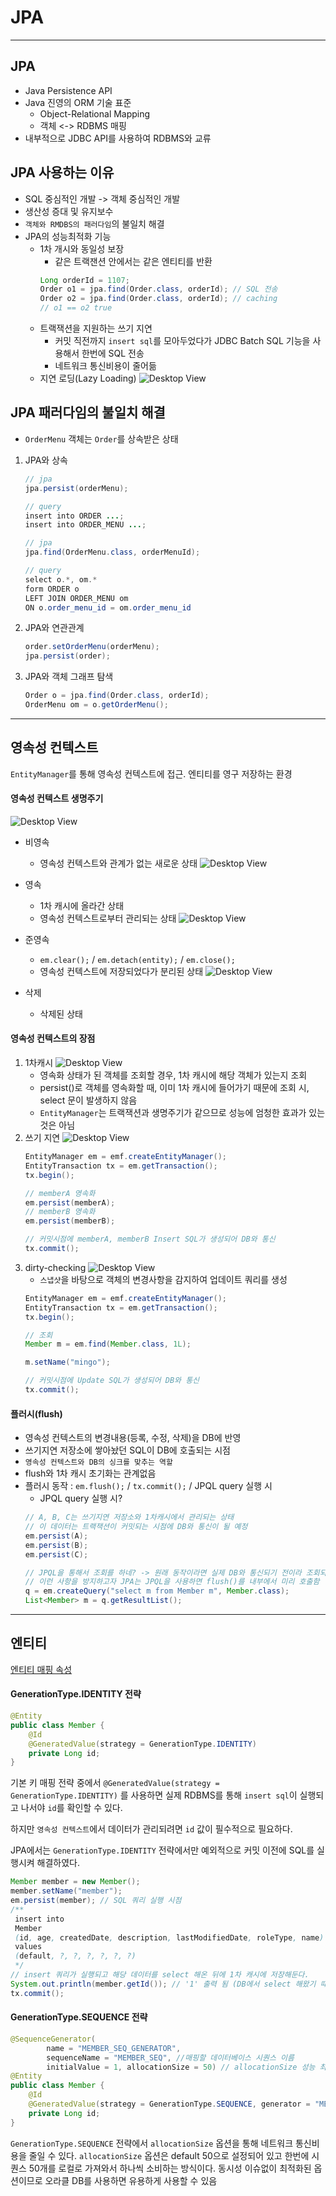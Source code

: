 # JPA

----
## JPA
- Java Persistence API
- Java 진영의 ORM 기술 표준
  - Object-Relational Mapping
  - 객체 <-> RDBMS 매핑
- 내부적으로 JDBC API를 사용하여 RDBMS와 교류

## JPA 사용하는 이유
- SQL 중심적인 개발 -> 객체 중심적인 개발
- 생산성 증대 및 유지보수
- `객체와 RMDBS의 패러다임`의 불일치 해결
- JPA의 성능최적화 기능
  - 1차 개시와 동일성 보장
    - 같은 트랙잰션 안에서는 같은 엔티티를 반환
    ```java
    Long orderId = 1107;
    Order o1 = jpa.find(Order.class, orderId); // SQL 전송
    Order o2 = jpa.find(Order.class, orderId); // caching
    // o1 == o2 true
    ```
  - 트랙잭션을 지원하는 쓰기 지연
    - 커밋 직전까지 `insert sql`를 모아두었다가 JDBC Batch SQL 기능을 사용해서 한번에 SQL 전송
    - 네트워크 통신비용이 줄어듦
  - 지연 로딩(Lazy Loading)
    ![Desktop View](/images/1.png)

## JPA 패러다임의 불일치 해결
- `OrderMenu` 객체는 `Order`를 상속받은 상태 
1. JPA와 상속
    ```java
    // jpa
    jpa.persist(orderMenu);
    
    // query
    insert into ORDER ...;
    insert into ORDER_MENU ...;
    ```
    ```java
    // jpa
    jpa.find(OrderMenu.class, orderMenuId);
    
    // query
    select o.*, om.*
    form ORDER o
    LEFT JOIN ORDER_MENU om 
    ON o.order_menu_id = om.order_menu_id
    ```
2. JPA와 연관관계
   ```java
   order.setOrderMenu(orderMenu);
   jpa.persist(order);
   ```
3. JPA와 객체 그래프 탐색
   ```java
   Order o = jpa.find(Order.class, orderId);
   OrderMenu om = o.getOrderMenu();
   ```

----

## 영속성 컨텍스트
 `EntityManager`를 통해 영속성 컨텍스트에 접근. 엔티티를 영구 저장하는 환경

#### 영속성 컨텍스트 생명주기
![Desktop View](/images/2.png)
- 비영속
  - 영속성 컨텍스트와 관계가 없는 새로운 상태
    ![Desktop View](/images/3.png)

- 영속
  - 1차 캐시에 올라간 상태 
  - 영속성 컨텍스트로부터 관리되는 상태
    ![Desktop View](/images/4.png)

- 준영속
  - `em.clear();` / `em.detach(entity);` / `em.close();` 
  - 영속성 컨텍스트에 저장되었다가 분리된 상태
    ![Desktop View](/images/5.png)

- 삭제
  - 삭제된 상태

#### 영속성 컨텍스트의 장점
1. 1차캐시
  ![Desktop View](/images/6.png)
    - 영속화 상태가 된 객체를 조회할 경우, 1차 캐시에 해당 객체가 있는지 조회
    - persist()로 객체를 영속화할 때, 이미 1차 캐시에 들어가기 때문에 조회 시, select 문이 발생하지 않음
    - `EntityManager`는 트랙잭션과 생명주기가 같으므로 성능에 엄청한 효과가 있는 것은 아님
2. 쓰기 지연
  ![Desktop View](/images/7.png) 
    ```java
    EntityManager em = emf.createEntityManager();
    EntityTransaction tx = em.getTransaction();
    tx.begin();
    
    // memberA 영속화
    em.persist(memberA);
    // memberB 영속화
    em.persist(memberB);
   
    // 커밋시점에 memberA, memberB Insert SQL가 생성되어 DB와 통신
    tx.commit(); 
    ``` 
3. dirty-checking
   ![Desktop View](/images/7.png)
    - `스냅샷`을 바탕으로 객체의 변경사항을 감지하여 업데이트 쿼리를 생성
    ```java
    EntityManager em = emf.createEntityManager();
    EntityTransaction tx = em.getTransaction();
    tx.begin();
    
    // 조회
    Member m = em.find(Member.class, 1L);
   
    m.setName("mingo");
    
    // 커밋시점에 Update SQL가 생성되어 DB와 통신
    tx.commit(); 
    ``` 

#### 플러시(flush)
- 영속성 컨텍스트의 변경내용(등록, 수정, 삭제)을 DB에 반영
- 쓰기지연 저장소에 쌓아놨던 SQL이 DB에 호출되는 시점
- `영속성 컨텍스트와 DB의 싱크를 맞추는 역할`
- flush와 1차 캐시 초기화는 관계없음
- 플러시 동작 : `em.flush();` / `tx.commit();` / JPQL query 실행 시
  - JPQL query 실행 시? 
  ```java
  // A, B, C는 쓰기지연 저장소와 1차캐시에서 관리되는 상태
  // 이 데이터는 트랙잭션이 커밋되는 시점에 DB와 통신이 될 예정
  em.persist(A);
  em.persist(B);
  em.persist(C);
  
  // JPQL을 통해서 조회를 하네? -> 원래 동작이라면 실제 DB와 통신되기 전이라 조회되는 데이터가 없음
  // 이런 사항을 방지하고자 JPA는 JPQL을 사용하면 flush()를 내부에서 미리 호출함 
  q = em.createQuery("select m from Member m", Member.class);
  List<Member> m = q.getResultList();
  ```
  
-----
## 엔티티 
[엔티티 매핑 속성](src/main/java/com/example/jpa/basic/entity/Member.java)

#### GenerationType.IDENTITY 전략
```java
@Entity
public class Member {
    @Id
    @GeneratedValue(strategy = GenerationType.IDENTITY)
    private Long id;
}
```
기본 키 매핑 전략 중에서 `@GeneratedValue(strategy = GenerationType.IDENTITY)` 를
사용하면 실제 RDBMS를 통해 `insert sql`이 실행되고 나서야 `id`를 확인할 수 있다.

하지만 `영속성 컨텍스트`에서 데이터가 관리되려면 `id` 값이 필수적으로 필요하다.

JPA에서는 `GenerationType.IDENTITY` 전략에서만 예외적으로 커밋 이전에 SQL를 실행시켜 해결하였다.
```java
Member member = new Member();
member.setName("member");
em.persist(member); // SQL 쿼리 실행 시점
/**
 insert into
 Member
 (id, age, createdDate, description, lastModifiedDate, roleType, name) 
 values
 (default, ?, ?, ?, ?, ?, ?)
 */
// insert 쿼리가 실행되고 해당 데이터를 select 해온 뒤에 1차 캐시에 저장해둔다.
System.out.println(member.getId()); // '1' 출력 됨 (DB에서 select 해왔기 때문)
tx.commit();
```

#### GenerationType.SEQUENCE 전략

```java
@SequenceGenerator(
        name = "MEMBER_SEQ_GENERATOR",
        sequenceName = "MEMBER_SEQ", //매핑할 데이터베이스 시퀀스 이름
        initialValue = 1, allocationSize = 50) // allocationSize 성능 최적화
@Entity
public class Member {
    @Id
    @GeneratedValue(strategy = GenerationType.SEQUENCE, generator = "MEMBER_SEQ_GENERATOR")
    private Long id;
}
```
`GenerationType.SEQUENCE` 전략에서 `allocationSize` 옵션을 통해 네트워크 통신비용을 줄일 수 있다.
`allocationSize` 옵션은 default 50으로 설정되어 있고 한번에 시퀀스 50개를 로컬로 가져와서 하나씩 소비하는 방식이다.
동시성 이슈없이 최적화된 옵션이므로 오라클 DB를 사용하면 유용하게 사용할 수 있음



